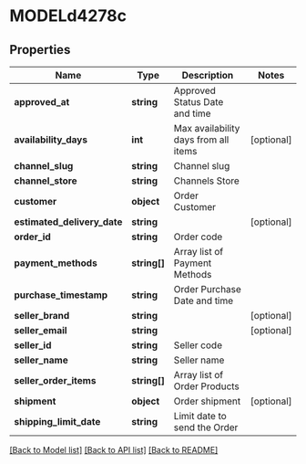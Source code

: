 # MODELd4278c

## Properties
Name | Type | Description | Notes
------------ | ------------- | ------------- | -------------
**approved_at** | **string** | Approved Status Date and time | 
**availability_days** | **int** | Max availability days from all items | [optional] 
**channel_slug** | **string** | Channel slug | 
**channel_store** | **string** | Channels Store | 
**customer** | **object** | Order Customer | 
**estimated_delivery_date** | **string** |  | [optional] 
**order_id** | **string** | Order code | 
**payment_methods** | **string[]** | Array list of Payment Methods | 
**purchase_timestamp** | **string** | Order Purchase Date and time | 
**seller_brand** | **string** |  | [optional] 
**seller_email** | **string** |  | [optional] 
**seller_id** | **string** | Seller code | 
**seller_name** | **string** | Seller name | 
**seller_order_items** | **string[]** | Array list of Order Products | 
**shipment** | **object** | Order shipment | [optional] 
**shipping_limit_date** | **string** | Limit date to send the Order | 

[[Back to Model list]](../README.md#documentation-for-models) [[Back to API list]](../README.md#documentation-for-api-endpoints) [[Back to README]](../README.md)


